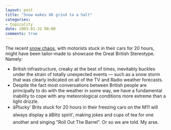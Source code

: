 ```yaml
---
layout: post
title: "Snow makes UK grind to a halt"
categories:
- topicality
date: 2003-01-31 00:00
comments: true
---
```


<p>The recent <a href="http://news.bbc.co.uk/1/hi/uk/2711977.stm" title="Snow chaos">snow chaos</a>, with motorists stuck in their cars for 20 hours, might have been tailor-made to showcase the Great British Stereotype. Namely:</p>


<ul>
 <li>British infrastructure, creaky at the best of times, inevitably buckles under the strain of totally unexpected events &mdash; such as a snow storm that was clearly indicated on all of the TV and Radio weather forecasts.</li>
 <li>Despite the fact most conversations between British people are principally to do with the weather in some way, we have a fundamental inability to cope with any meteorological conditions more extreme than a light drizzle.</li>
 <li>âPlucky' Brits stuck for 20 hours in their freezing cars on the M11 will always display a âBlitz spirit', making jokes and cups of tea for one another and singing "Roll Out The Barrel". Or so we are told. My arse.</li>
</ul>


